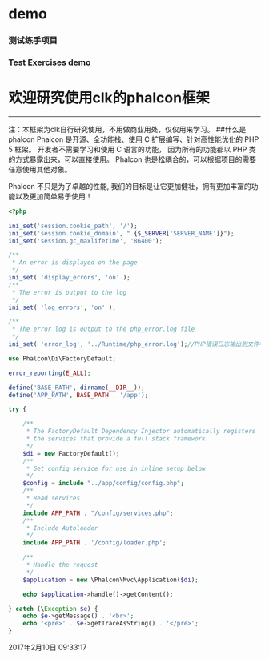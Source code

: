 # demo
### 测试练手项目
### Test Exercises demo
# 欢迎研究使用clk的phalcon框架

----
注：本框架为clk自行研究使用，不用做商业用处，仅仅用来学习。
##什么是phalcon
Phalcon 是开源、全功能栈、使用 C 扩展编写、针对高性能优化的 PHP 5 框架。 开发者不需要学习和使用 C 语言的功能， 因为所有的功能都以 PHP 类的方式暴露出来，可以直接使用。 Phalcon 也是松耦合的，可以根据项目的需要任意使用其他对象。

Phalcon 不只是为了卓越的性能, 我们的目标是让它更加健壮，拥有更加丰富的功能以及更加简单易于使用！
``` php
<?php

ini_set('session.cookie_path', '/');
ini_set('session.cookie_domain', ".{$_SERVER['SERVER_NAME']}");
ini_set('session.gc_maxlifetime', '86400');

/**
 * An error is displayed on the page
 */
ini_set( 'display_errors', 'on' );
/**
 * The error is output to the log
 */
ini_set( 'log_errors', 'on' );

/**
 * The error log is output to the php_error.log file
 */
ini_set( 'error_log', '../Runtime/php_error.log');//PHP错误日志输出到文件中

use Phalcon\Di\FactoryDefault;

error_reporting(E_ALL);

define('BASE_PATH', dirname(__DIR__));
define('APP_PATH', BASE_PATH . '/app');

try {

    /**
     * The FactoryDefault Dependency Injector automatically registers
     * the services that provide a full stack framework.
     */
    $di = new FactoryDefault();    
    /**
     * Get config service for use in inline setup below
     */
    $config = include "../app/config/config.php";
    /**
     * Read services
     */
    include APP_PATH . "/config/services.php";
    /**
     * Include Autoloader
     */
    include APP_PATH . '/config/loader.php';

    /**
     * Handle the request
     */
    $application = new \Phalcon\Mvc\Application($di);

    echo $application->handle()->getContent();

} catch (\Exception $e) {
    echo $e->getMessage() . '<br>';
    echo '<pre>' . $e->getTraceAsString() . '</pre>';
}
```
2017年2月10日 09:33:17